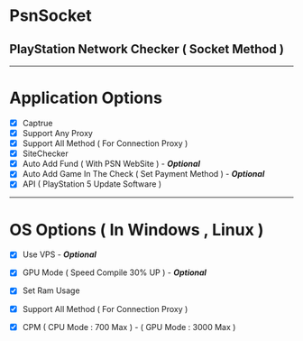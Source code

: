 # PsnSocket
## PlayStation Network Checker ( Socket Method )

***
# Application Options

- [x] Captrue
- [x] Support Any Proxy
- [x] Support All Method ( For Connection Proxy )
- [x] SiteChecker
- [x] Auto Add Fund ( With PSN WebSite ) - ***Optional***
- [x] Auto Add Game In The Check ( Set Payment Method ) - ***Optional***
- [x] API ( PlayStation 5 Update Software )

***
# OS Options ( In Windows , Linux )

- [x] Use VPS - ***Optional***
- [x] GPU Mode ( Speed Compile 30% UP ) - ***Optional***
- [x] Set Ram Usage
- [x] Support All Method ( For Connection Proxy )
- [x] CPM ( CPU Mode : 700 Max ) - ( GPU Mode : 3000 Max )

